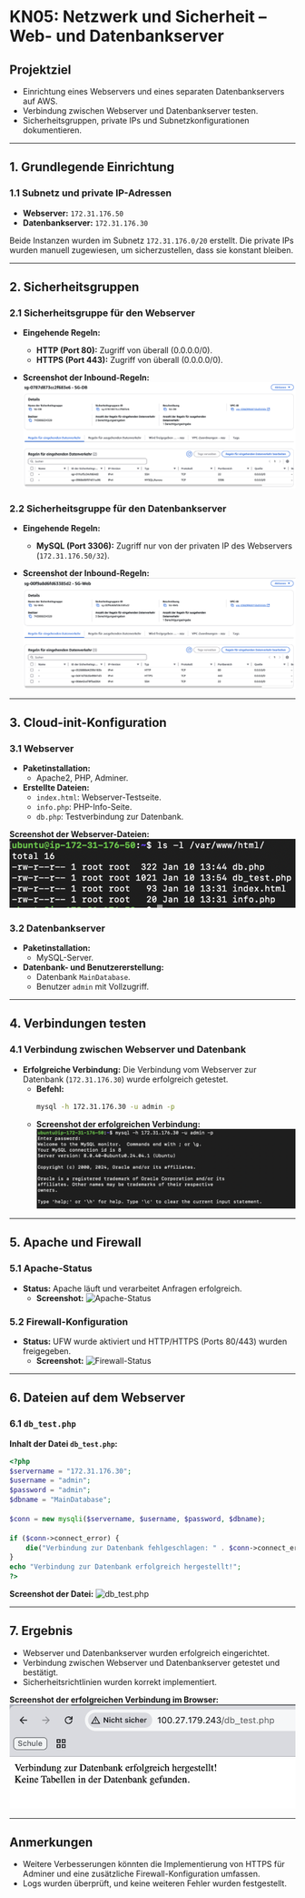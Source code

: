 
# KN05: Netzwerk und Sicherheit – Web- und Datenbankserver

## **Projektziel**
- Einrichtung eines Webservers und eines separaten Datenbankservers auf AWS.
- Verbindung zwischen Webserver und Datenbankserver testen.
- Sicherheitsgruppen, private IPs und Subnetzkonfigurationen dokumentieren.

---

## **1. Grundlegende Einrichtung**

### **1.1 Subnetz und private IP-Adressen**
- **Webserver:** `172.31.176.50`  
- **Datenbankserver:** `172.31.176.30`

Beide Instanzen wurden im Subnetz `172.31.176.0/20` erstellt. Die private IPs wurden manuell zugewiesen, um sicherzustellen, dass sie konstant bleiben.

---

## **2. Sicherheitsgruppen**
### **2.1 Sicherheitsgruppe für den Webserver**
- **Eingehende Regeln:**
  - **HTTP (Port 80):** Zugriff von überall (0.0.0.0/0).
  - **HTTPS (Port 443):** Zugriff von überall (0.0.0.0/0).
  
- **Screenshot der Inbound-Regeln:**
  ![Sicherheitsgruppe Webserver](screenshots/webserver_security_group.png)

### **2.2 Sicherheitsgruppe für den Datenbankserver**
- **Eingehende Regeln:**
  - **MySQL (Port 3306):** Zugriff nur von der privaten IP des Webservers (`172.31.176.50/32`).

- **Screenshot der Inbound-Regeln:**
  ![Sicherheitsgruppe Datenbankserver](screenshots/dbserver_security_group.png)

---

## **3. Cloud-init-Konfiguration**

### **3.1 Webserver**
- **Paketinstallation:**
  - Apache2, PHP, Adminer.
- **Erstellte Dateien:**
  - `index.html`: Webserver-Testseite.
  - `info.php`: PHP-Info-Seite.
  - `db.php`: Testverbindung zur Datenbank.

**Screenshot der Webserver-Dateien:**
![Webserver-Dateien](screenshots/webserver_files.png)

### **3.2 Datenbankserver**
- **Paketinstallation:**
  - MySQL-Server.
- **Datenbank- und Benutzererstellung:**
  - Datenbank `MainDatabase`.
  - Benutzer `admin` mit Vollzugriff.

---

## **4. Verbindungen testen**

### **4.1 Verbindung zwischen Webserver und Datenbank**
- **Erfolgreiche Verbindung:**
  Die Verbindung vom Webserver zur Datenbank (`172.31.176.30`) wurde erfolgreich getestet.
  - **Befehl:**
    ```bash
    mysql -h 172.31.176.30 -u admin -p
    ```
  - **Screenshot der erfolgreichen Verbindung:**
    ![Datenbankverbindung](screenshots/db_connection.png)

---

## **5. Apache und Firewall**

### **5.1 Apache-Status**
- **Status:**
  Apache läuft und verarbeitet Anfragen erfolgreich.
  - **Screenshot:**
    ![Apache-Status](screenshots/apache_status.png)

### **5.2 Firewall-Konfiguration**
- **Status:**
  UFW wurde aktiviert und HTTP/HTTPS (Ports 80/443) wurden freigegeben.
  - **Screenshot:**
    ![Firewall-Status](screenshots/ufw_status.png)

---

## **6. Dateien auf dem Webserver**

### **6.1 `db_test.php`**
**Inhalt der Datei `db_test.php`:**
```php
<?php
$servername = "172.31.176.30";
$username = "admin";
$password = "admin";
$dbname = "MainDatabase";

$conn = new mysqli($servername, $username, $password, $dbname);

if ($conn->connect_error) {
    die("Verbindung zur Datenbank fehlgeschlagen: " . $conn->connect_error);
}
echo "Verbindung zur Datenbank erfolgreich hergestellt!";
?>
```

**Screenshot der Datei:**
![db_test.php](screenshots/db_test_php.png)

---

## **7. Ergebnis**
- Webserver und Datenbankserver wurden erfolgreich eingerichtet.
- Verbindung zwischen Webserver und Datenbankserver getestet und bestätigt.
- Sicherheitsrichtlinien wurden korrekt implementiert.

**Screenshot der erfolgreichen Verbindung im Browser:**
![Erfolgreiche Verbindung](screenshots/success_connection.png)

---

## **Anmerkungen**
- Weitere Verbesserungen könnten die Implementierung von HTTPS für Adminer und eine zusätzliche Firewall-Konfiguration umfassen.
- Logs wurden überprüft, und keine weiteren Fehler wurden festgestellt.

